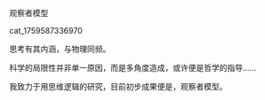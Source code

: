 观察者模型

cat_1759587336970

思考有其内涵，与物理同频。

科学的局限性并非单一原因，而是多角度造成，或许便是哲学的指导……

我致力于用思维逻辑的研究，目前初步成果便是，观察者模型。